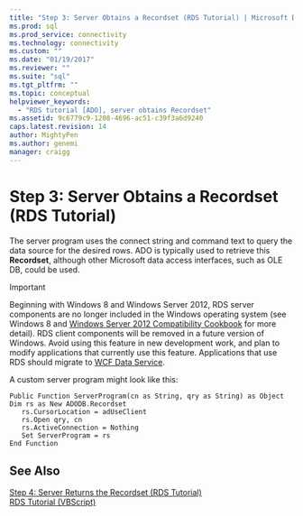 ```yaml
---
title: "Step 3: Server Obtains a Recordset (RDS Tutorial) | Microsoft Docs"
ms.prod: sql
ms.prod_service: connectivity
ms.technology: connectivity
ms.custom: ""
ms.date: "01/19/2017"
ms.reviewer: ""
ms.suite: "sql"
ms.tgt_pltfrm: ""
ms.topic: conceptual
helpviewer_keywords: 
  - "RDS tutorial [ADO], server obtains Recordset"
ms.assetid: 9c6779c9-1208-4696-ac51-c39f3a6d9240
caps.latest.revision: 14
author: MightyPen
ms.author: genemi
manager: craigg
---
```

# Step 3: Server Obtains a Recordset (RDS Tutorial)
The server program uses the connect string and command text to query the data source for the desired rows. ADO is typically used to retrieve this **Recordset**, although other Microsoft data access interfaces, such as OLE DB, could be used.  
  
> [!IMPORTANT]
>  Beginning with Windows 8 and Windows Server 2012, RDS server components are no longer included in the Windows operating system (see Windows 8 and [Windows Server 2012 Compatibility Cookbook](https://www.microsoft.com/en-us/download/details.aspx?id=27416) for more detail). RDS client components will be removed in a future version of Windows. Avoid using this feature in new development work, and plan to modify applications that currently use this feature. Applications that use RDS should migrate to [WCF Data Service](http://go.microsoft.com/fwlink/?LinkId=199565).  
  
 A custom server program might look like this:  
  
```  
Public Function ServerProgram(cn as String, qry as String) as Object  
Dim rs as New ADODB.Recordset  
   rs.CursorLocation = adUseClient  
   rs.Open qry, cn   
   rs.ActiveConnection = Nothing  
   Set ServerProgram = rs  
End Function  
```  
  
## See Also  
 [Step 4: Server Returns the Recordset (RDS Tutorial)](../../../ado/guide/remote-data-service/step-4-server-returns-the-recordset-rds-tutorial.md)   
 [RDS Tutorial (VBScript)](../../../ado/guide/remote-data-service/rds-tutorial-vbscript.md)   
